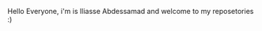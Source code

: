 Hello Everyone, i'm is Iliasse Abdessamad and welcome to my reposetories :)

<!---
iliasseAbdessamad/iliasseAbdessamad is a ✨ special ✨ repository because its `README.md` (this file) appears on your GitHub profile.
You can click the Preview link to take a look at your changes.
--->
